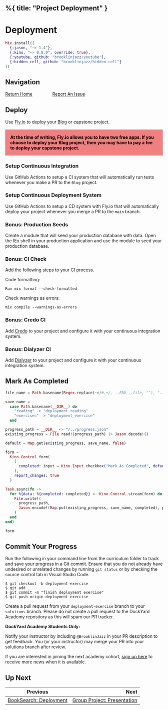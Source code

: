 %{
  title: "Project Deployment"
}
---
# Deployment

```elixir
Mix.install([
  {:jason, "~> 1.4"},
  {:kino, "~> 0.8.0", override: true},
  {:youtube, github: "brooklinjazz/youtube"},
  {:hidden_cell, github: "brooklinjazz/hidden_cell"}
])
```

## Navigation

[Return Home](../start.livemd)<span style="padding: 0 30px"></span>
[Report An Issue](https://github.com/DockYard-Academy/beta_curriculum/issues/new)

## Deploy

Use [Fly.io](https://fly.io/) to deploy your [Blog](group_project_blog.livemd) or capstone project.

<div style="background-color: lightcoral; font-weight: bold; padding: 1rem; color: black; margin: 1rem 0;">
At the time of writing, Fly.io allows you to have two free apps. If you choose to deploy your Blog project, then you may have to pay a fee to deploy your capstone project.
</div>

<!-- livebook:{"break_markdown":true} -->

### Setup Continuous Integration

Use GitHub Actions to setup a CI system that will automatically run tests whenever you make a PR to the `Blog` project.

<!-- livebook:{"break_markdown":true} -->

### Setup Continuous Deployment System

Use GitHub Actions to setup a CD system with Fly.io that will automatically deploy your project whenever you merge a PR to the `main` branch.

<!-- livebook:{"break_markdown":true} -->

### Bonus: Production Seeds

Create a module that will seed your production database with data. Open the IEx shell in your production application and use the module to seed your production database.

<!-- livebook:{"break_markdown":true} -->

### Bonus: CI Check

Add the following steps to your CI process.

Code formatting:

```
Run mix format --check-formatted
```

Check warnings as errors:

```
mix compile --warnings-as-errors
```

<!-- livebook:{"break_markdown":true} -->

### Bonus: Credo CI

Add [Credo](../reading/credo.livemd) to your project and configure it with your continuous integration system.

<!-- livebook:{"break_markdown":true} -->

### Bonus: Dialyzer CI

Add [Dialyzer](../reading/typespecs.livemd) to your project and configure it with your continuous integration system.

## Mark As Completed

<!-- livebook:{"attrs":{"source":"file_name = Path.basename(Regex.replace(~r/#.+/, __ENV__.file, \"\"), \".livemd\")\n\nsave_name =\n  case Path.basename(__DIR__) do\n    \"reading\" -> \"deployment_reading\"\n    \"exercises\" -> \"deployment_exercise\"\n  end\n\nprogress_path = __DIR__ <> \"/../progress.json\"\nexisting_progress = File.read!(progress_path) |> Jason.decode!()\n\ndefault = Map.get(existing_progress, save_name, false)\n\nform =\n  Kino.Control.form(\n    [\n      completed: input = Kino.Input.checkbox(\"Mark As Completed\", default: default)\n    ],\n    report_changes: true\n  )\n\nTask.async(fn ->\n  for %{data: %{completed: completed}} <- Kino.Control.stream(form) do\n    File.write!(\n      progress_path,\n      Jason.encode!(Map.put(existing_progress, save_name, completed), pretty: true)\n    )\n  end\nend)\n\nform","title":"Track Your Progress"},"chunks":null,"kind":"Elixir.HiddenCell","livebook_object":"smart_cell"} -->

```elixir
file_name = Path.basename(Regex.replace(~r/#.+/, __ENV__.file, ""), ".livemd")

save_name =
  case Path.basename(__DIR__) do
    "reading" -> "deployment_reading"
    "exercises" -> "deployment_exercise"
  end

progress_path = __DIR__ <> "/../progress.json"
existing_progress = File.read!(progress_path) |> Jason.decode!()

default = Map.get(existing_progress, save_name, false)

form =
  Kino.Control.form(
    [
      completed: input = Kino.Input.checkbox("Mark As Completed", default: default)
    ],
    report_changes: true
  )

Task.async(fn ->
  for %{data: %{completed: completed}} <- Kino.Control.stream(form) do
    File.write!(
      progress_path,
      Jason.encode!(Map.put(existing_progress, save_name, completed), pretty: true)
    )
  end
end)

form
```

## Commit Your Progress

Run the following in your command line from the curriculum folder to track and save your progress in a Git commit.
Ensure that you do not already have undesired or unrelated changes by running `git status` or by checking the source control tab in Visual Studio Code.

```
$ git checkout -b deployment-exercise
$ git add .
$ git commit -m "finish deployment exercise"
$ git push origin deployment-exercise
```

Create a pull request from your `deployment-exercise` branch to your `solutions` branch.
Please do not create a pull request to the DockYard Academy repository as this will spam our PR tracker.

**DockYard Academy Students Only:**

Notify your instructor by including `@BrooklinJazz` in your PR description to get feedback.
You (or your instructor) may merge your PR into your solutions branch after review.

If you are interested in joining the next academy cohort, [sign up here](https://academy.dockyard.com/) to receive more news when it is available.

## Up Next

| Previous                                                           | Next                                                                               |
| ------------------------------------------------------------------ | ---------------------------------------------------------------------------------: |
| [BookSearch: Deployment](../reading/book_search_deployment.livemd) | [Group Project: Presentation](../exercises/group_project_blog_presentation.livemd) |

